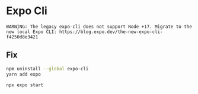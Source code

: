 # Expo Cli 

```
WARNING: The legacy expo-cli does not support Node +17. Migrate to the new local Expo CLI: https://blog.expo.dev/the-new-expo-cli-f4250d8e3421
```

## Fix

```bash
npm uninstall --global expo-cli
yarn add expo
```

```bash
npx expo start 
```